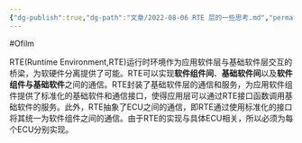 ```yaml
---
{"dg-publish":true,"dg-path":"文章/2022-08-06 RTE 层的一些思考.md","permalink":"/文章/2022-08-06 RTE 层的一些思考/","dgEnableSearch":"true"}
---
```


#Ofilm 

RTE(Runtime Environment,RTE)运行时环境作为应用软件层与基础软件层交互的桥梁，为软硬件分离提供了可能。RTE可以实现**软件组件间**、**基础软件间**以及**软件组件与基础软件**之间的通信。RTE封装了基础软件层的通信和服务，为应用软件组件提供了标准化的基础软件和通信接口，使得应用层可以通过RTE接口函数调用基础软件的服务。此外，RTE抽象了ECU之间的通信，即RTE通过使用标准化的接口将其统一为软件组件之间的通信。由于RTE的实现与具体ECU相关，所以必须为每个ECU分别实现。